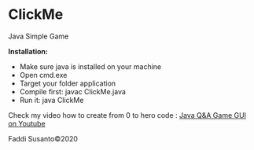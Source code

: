 # ClickMe

Java Simple Game

<b>Installation:</b>
<ul>
  <li>Make sure java is installed on your machine</li>
  <li>Open cmd.exe</li>
  <li>Target your folder application</li>
  <li>Compile first: javac ClickMe.java</li>
  <li>Run it: java ClickMe</li>
</ul>

Check my video how to create from 0 to hero code : <a href="https://youtu.be/gf2jXt6bRHA">Java Q&A Game GUI on Youtube</a>

Faddi Susanto&copy;2020
